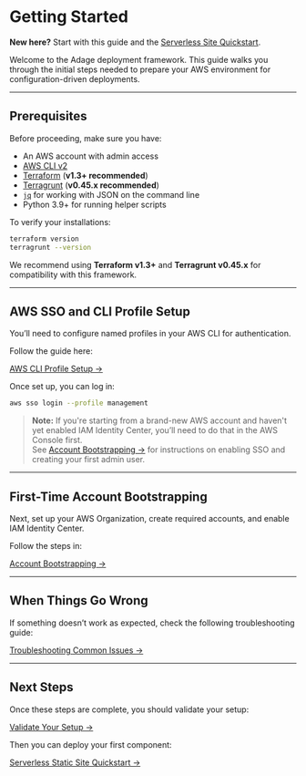 # Getting Started

**New here?** Start with this guide and the [Serverless Site Quickstart](./quickstarts/serverless-site.md).

Welcome to the Adage deployment framework. This guide walks you through the initial steps needed to prepare your AWS environment for configuration-driven deployments.

---

## Prerequisites

Before proceeding, make sure you have:

- An AWS account with admin access  
- [AWS CLI v2](https://docs.aws.amazon.com/cli/latest/userguide/install-cliv2.html)  
- [Terraform](https://developer.hashicorp.com/terraform/downloads) (**v1.3+ recommended**)  
- [Terragrunt](https://terragrunt.gruntwork.io/docs/getting-started/install/) (**v0.45.x recommended**)  
- [`jq`](https://stedolan.github.io/jq/) for working with JSON on the command line  
- Python 3.9+ for running helper scripts

To verify your installations:

```sh
terraform version
terragrunt --version
```

We recommend using **Terraform v1.3+** and **Terragrunt v0.45.x** for compatibility with this framework.

---

## AWS SSO and CLI Profile Setup

You’ll need to configure named profiles in your AWS CLI for authentication.

Follow the guide here:

[AWS CLI Profile Setup →](./setup/aws-cli-profiles.md)

Once set up, you can log in:

```sh
aws sso login --profile management
```

> **Note:** If you're starting from a brand-new AWS account and haven't yet enabled IAM Identity Center, you’ll need to do that in the AWS Console first.  
> See [Account Bootstrapping →](./org-structure/README.md) for instructions on enabling SSO and creating your first admin user.

---

## First-Time Account Bootstrapping

Next, set up your AWS Organization, create required accounts, and enable IAM Identity Center.

Follow the steps in:

[Account Bootstrapping →](./org-structure/README.md)

---

## When Things Go Wrong

If something doesn’t work as expected, check the following troubleshooting guide:

[Troubleshooting Common Issues →](./troubleshooting_common_issues.md)

---

## Next Steps

Once these steps are complete, you should validate your setup:

[Validate Your Setup →](./validate_setup.md)

Then you can deploy your first component:

[Serverless Static Site Quickstart →](./quickstarts/serverless-site.md)
